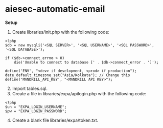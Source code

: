 # aiesec-automatic-email
**Setup**
1. Create libraries/init.php with the following code:
````
<?php
$db = new mysqli('<SQL SERVER>', '<SQL USERNAME>', '<SQL PASSWORD>', '<SQL DATABASE>');
  
if ($db->connect_errno > 0)
  	die('Unable to connect to database [' . $db->connect_error . ']');
  
define('ENV', "<dev> if development, <prod> if production");
date_default_timezone_set("Asia/Kolkata"); // Change this 
define('MANDRILL_API_KEY', "<MANDRILL API KEY>");
````
  
2. Import tables.sql.
3. Create a file in libraries/expa/apilogin.php with the following code:
````
<?php
$un = "EXPA_LOGIN_USERNAME";
$pw = "EXPA_LOGIN_PASSWORD";
````

4. Create a blank file libraries/expa/token.txt.